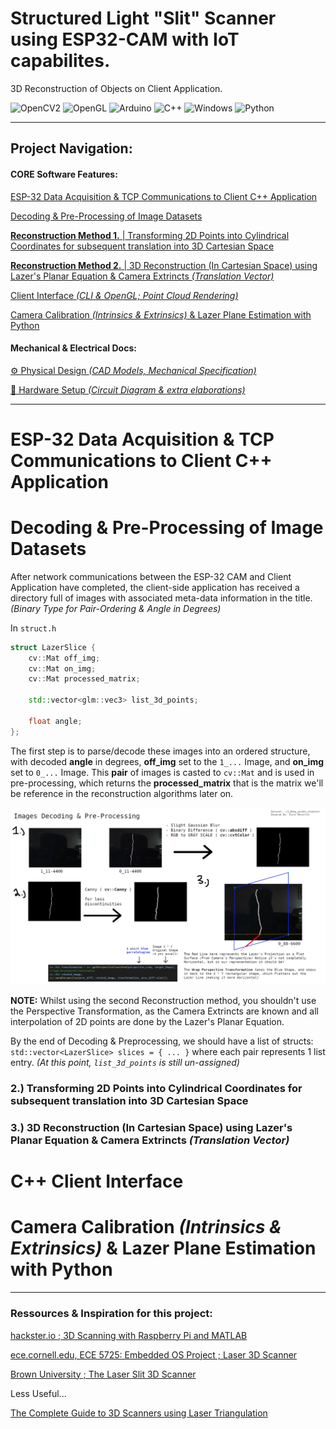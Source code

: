 # Structured Light "Slit" Scanner using ESP32-CAM with IoT capabilites.
3D Reconstruction of Objects on Client Application.
<div>
<img alt="OpenCV2" src="https://img.shields.io/badge/-OpenCV2-%235C3EE8?logo=opencv&logoColor=white">
<img alt="OpenGL" src="https://img.shields.io/badge/-OpenGL-%235586A4?logo=opengl&logoColor=white">
<img alt="Arduino" src="https://img.shields.io/badge/-Arduino IDE-%233ABDED?logo=Arduino&logoColor=white">
<img alt="C++" src="https://img.shields.io/badge/-C++-%23C663F4?logo=cplusplus&logoColor=white">
<img alt="Windows" src="https://img.shields.io/badge/-Win32 API-%2300a2ed?logo=windowsxp&logoColor=white">
<img alt="Python" src="https://img.shields.io/badge/-Python-%233776AB?logo=Python&logoColor=white">
</div>

---
## Project Navigation:
#### CORE Software Features:
[ESP-32 Data Acquisition & TCP Communications to Client C++ Application](#esp-32-data-acquisition--tcp-communications-to-client-c-application) 

[Decoding & Pre-Processing of Image Datasets](#decoding--pre-processing-of-image-datasets)

[**Reconstruction Method 1.** | Transforming 2D Points into Cylindrical Coordinates for subsequent translation into 3D Cartesian Space]()

[**Reconstruction Method 2.** | 3D Reconstruction (In Cartesian Space) using Lazer's Planar Equation & Camera Extrincts *(Translation Vector)*]()

[Client Interface *(CLI & OpenGL; Point Cloud Rendering)*](#c-client-interface)

[Camera Calibration *(Intrinsics & Extrinsics)* & Lazer Plane Estimation with Python](#camera-calibration-intrinsics--extrinsics--lazer-plane-estimation-with-python)

#### Mechanical & Electrical Docs:

[⚙️ Physical Design *(CAD Models, Mechanical Specification)*](#3d-reconstruction-procedures--techniques) 

[🔌 Hardware Setup *(Circuit Diagram & extra elaborations)*](#3d-reconstruction-procedures--techniques) 

---

# ESP-32 Data Acquisition & TCP Communications to Client C++ Application


# Decoding & Pre-Processing of Image Datasets

After network communications between the ESP-32 CAM and Client Application have completed, the client-side application has received a directory full of images with associated meta-data information in the title. *(Binary Type for Pair-Ordering & Angle in Degrees)*

In `struct.h` 
```c++
struct LazerSlice {
    cv::Mat off_img;
    cv::Mat on_img;
    cv::Mat processed_matrix;

    std::vector<glm::vec3> list_3d_points;

    float angle;
};
```

The first step is to parse/decode these images into an ordered structure, with decoded **angle** in degrees, **off_img** set to the `1_...` Image, and **on_img** set to `0_...` Image. This **pair** of images is casted to `cv::Mat` and is used in pre-processing, which returns the **processed_matrix** that is the matrix we'll be reference in the reconstruction algorithms later on.

![IMG](./static/algorithm_img_preproc.png)

**NOTE:** Whilst using the second Reconstruction method, you shouldn't use the Perspective Transformation, as the Camera Extrincts are known and
all interpolation of 2D points are done by the Lazer's Planar Equation.

By the end of Decoding & Preprocessing, we should have a list of structs: `std::vector<LazerSlice> slices = { ... }` where each pair represents 1 list entry. *(At this point, `list_3d_points` is still un-assigned)*

### 2.) Transforming 2D Points into Cylindrical Coordinates for subsequent translation into 3D Cartesian Space

### 3.) 3D Reconstruction (In Cartesian Space) using Lazer's Planar Equation & Camera Extrincts *(Translation Vector)*



# C++ Client Interface

# Camera Calibration *(Intrinsics & Extrinsics)* & Lazer Plane Estimation with Python

---

### Ressources & Inspiration for this project:

[hackster.io ; 3D Scanning with Raspberry Pi and MATLAB](https://www.hackster.io/strangeloop/3d-scanning-with-raspberry-pi-and-matlab-cc30e8)

[ece.cornell.edu, ECE 5725: Embedded OS Project ; Laser 3D Scanner](https://courses.ece.cornell.edu/ece5990/ECE5725_Spring2019_Projects/3D_Scanner_mfx2_tbs47/index.html)

[Brown University ; The Laser Slit 3D Scanner](http://mesh.brown.edu/desktop3dscan/ch4-slit.html)


Less Useful...

[The Complete Guide to 3D Scanners using Laser Triangulation](https://www.3dnatives.com/en/3d-scanner-laser-triangulation080920174-99/amp/)